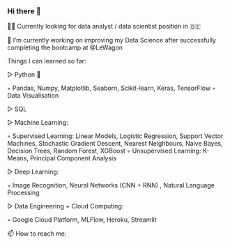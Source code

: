 ### Hi there 👋

🕵🏻 Currently looking for data analyst / data scientist position in 🇩🇪

🌱 I’m currently working on improving my Data Science after successfully completing the bootcamp at @LeWagon

Things I can learned so far:

▷ Python 🐍

◦ Pandas, Numpy, Matplotlib, Seaborn, Scikit-learn, Keras, TensorFlow
◦ Data Visualisation

▷ SQL

▷ Machine Learning: 

◦ Supervised Learning: Linear Models, Logistic Regression, Support Vector Machines, Stochastic Gradient Descent, Nearest Neighbours, Naive Bayes, Decision Trees, Random Forest, XGBoost
◦ Unsupervised Learning: K-Means, Principal Component Analysis

▷ Deep Learning: 

◦ Image Recognition, Neural Networks (CNN + RNN) , Natural Language Processing

▷ Data Engineering + Cloud Computing: 

◦ Google Cloud Platform, MLFlow, Heroku, Streamlit

📫 How to reach me: 

[LinkedIn]: https://www.linkedin.com/in/ducvanngo/

